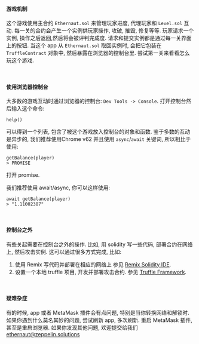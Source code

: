 &nbsp;
#### 游戏机制
这个游戏使用主合约 `Ethernaut.sol` 来管理玩家进度, 代理玩家和 `Level.sol` 互动. 每一关的合约会产生一个实例供玩家操作, 攻破, 摧毁, 修复等等. 玩家请求一个实例, 操作之后返回,然后将会被评判完成度. 请求和提交实例都是通过每一关界面上的按钮. 当这个 app 从 `Ethernaut.sol` 取回实例时, 会把它包装在 `TruffleContract` 对象中, 然后暴露在浏览器的控制台里. 尝试第一关来看看怎么玩这个游戏.


&nbsp;
#### 使用浏览器控制台
大多数的游戏互动时通过浏览器的控制台: `Dev Tools -> Console`. 打开控制台然后输入这个命令:
```
help()
```
可以得到一个列表, 包含了被这个游戏放入控制台的对象和函数.
鉴于多数的互动是异步的, 我们推荐使用Chrome v62 并且使用 `async`/`await` 关键词, 所以相比于使用:
```
getBalance(player)
> PROMISE
```
打开 promise.

我们推荐使用 await/async, 你可以这样使用:
```
await getBalance(player)
> "1.11002387"
```

&nbsp;
#### 控制台之外
有些关起需要在控制台之外的操作. 比如, 用 solidity 写一些代码, 部署合约在网络上, 然后攻击实例. 这可以通过很多方式完成, 比如: 
1) 使用 Remix 写代码并部署在相应的网络上 参见 [Remix Solidity IDE](https://remix.ethereum.org/).
2) 设置一个本地 truffle 项目, 开发并部署攻击合约. 参见 [Truffle Framework](http://truffleframework.com/).

&nbsp;
#### 疑难杂症
有的时候, app 或者 MetaMask 插件会有点问题, 特别是当你转换网络和解锁时. 如果你遇到什么莫名其妙的问题, 尝试刷新 app, 多次刷新. 重启 MetaMask 插件, 甚至是重启浏览器. 
如果你发现其他问题, 欢迎提交给我们 ethernaut@zeppelin.solutions
